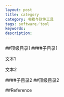 ```yaml
---
layout: post
title: category
category: 书籍与软件工具
tags: software／tool
keywords: 
description: 
---
```


##顶级目录1
####子目录1

文本1

文本2

####子目录2
##顶级目录2

##Reference


